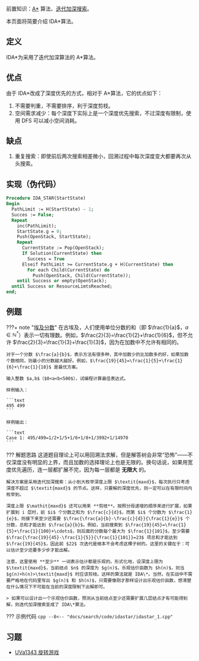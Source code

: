 前置知识：[A\*](./astar.md) 算法、[迭代加深搜索](./iterative.md)。

本页面将简要介绍 IDA\*算法。

## 定义

IDA\*为采用了迭代加深算法的 A\*算法。

## 优点

由于 IDA\*改成了深度优先的方式，相对于 A\*算法，它的优点如下：

1. 不需要判重，不需要排序，利于深度剪枝。
2. 空间需求减少：每个深度下实际上是一个深度优先搜索，不过深度有限制，使用 DFS 可以减小空间消耗。

## 缺点

1. 重复搜索：即使前后两次搜索相差微小，回溯过程中每次深度变大都要再次从头搜索。

## 实现（伪代码）

```Pascal
Procedure IDA_STAR(StartState)
Begin
  PathLimit := H(StartState) - 1;
  Succes := False;
  Repeat
    inc(PathLimit);
    StartState.g = 0;
    Push(OpenStack, StartState);
    Repeat
      CurrentState := Pop(OpenStack);
      If Solution(CurrentState) then
        Success = True
      Elseif PathLimit >= CurrentState.g + H(CurrentState) then
        For each Child(CurrentState) do
          Push(OpenStack, Child(CurrentState));
    until Success or empty(OpenStack);
  until Success or ResourceLimtsReached;
end;
```

## 例题

???+ note "[埃及分数](https://loj.ac/p/10022)"
    在古埃及，人们使用单位分数的和（即 $\frac{1}{a}$，$a\in\mathbb{N}^*$）表示一切有理数。例如，$\frac{2}{3}=\frac{1}{2}+\frac{1}{6}$，但不允许 $\frac{2}{3}=\frac{1}{3}+\frac{1}{3}$，因为在加数中不允许有相同的。
    
    对于一个分数 $\frac{a}{b}$，表示方法有很多种，其中加数少的比加数多的好，如果加数个数相同，则最小的分数越大越好。例如，$\frac{19}{45}=\frac{1}{5}+\frac{1}{6}+\frac{1}{18}$ 是最优方案。
    
    输入整数 $a,b$（$0<a<b<500$），试编程计算最佳表达式。
    
    样例输入：
    
    ```text
    495 499
    ```
    
    样例输出：
    
    ```text
    Case 1: 495/499=1/2+1/5+1/6+1/8+1/3992+1/14970
    ```

??? 解题思路
    这道题目理论上可以用回溯法求解，但是解答树会非常“恐怖”——不仅深度没有明显的上界，而且加数的选择理论上也是无限的。换句话说，如果用宽度优先遍历，连一层都扩展不完，因为每一层都是 **无限大** 的。
    
    解决方案是采用迭代加深搜索：从小到大枚举深度上限 $\textit{maxd}$，每次执行只考虑深度不超过 $\textit{maxd}$ 的节点。这样，只要解的深度优先，则一定可以在有限时间内枚举到。
    
    深度上限 $\mathit{maxd}$ 还可以用来 **剪枝**。按照分母递增的顺序来进行扩展，如果扩展到 i 层时，前 $i$ 个分数之和为 $\frac{c}{d}$，而第 $i$ 个分数为 $\frac{1}{e}$，则接下来至少还需要 $\frac{\frac{a}{b}-\frac{c}{d}}{\frac{1}{e}}$ 个分数，总和才能达到 $\frac{a}{b}$。例如，当前搜索到 $\frac{19}{45}=\frac{1}{5}+\frac{1}{100}+\cdots$，则后面的分数每个最大为 $\frac{1}{101}$，至少需要 $\frac{\frac{19}{45}-\frac{1}{5}}{\frac{1}{101}}=23$ 项总和才能达到 $\frac{19}{45}$，因此前 $22$ 次迭代是根本不会考虑这棵子树的。这里的关键在于：可以估计至少还要多少步才能出解。
    
    注意，这里使用 **至少** 一词表示估计都是乐观的。形式化地，设深度上限为 $\textit{maxd}$，当前结点 $n$ 的深度为 $g(n)$，乐观估价函数为 $h(n)$，则当 $g(n)+h(n)>\textit{maxd}$ 时应该剪枝。这样的算法就是 IDA\*。当然，在实战中不需要严格地在代码里写出 $g(n)$ 和 $h(n)$，只需要像刚才那样设计出乐观估价函数，想清楚在什么情况下不可能在当前的深度限制下出解即可。
    
    > 如果可以设计出一个乐观估价函数，预测从当前结点至少还需要扩展几层结点才有可能得到解，则迭代加深搜索变成了 IDA\*算法。

??? 示例代码
    ```cpp
    --8<-- "docs/search/code/idastar/idastar_1.cpp"
    ```

## 习题

- [UVa1343 旋转游戏](https://www.luogu.com.cn/problem/UVA1343)
